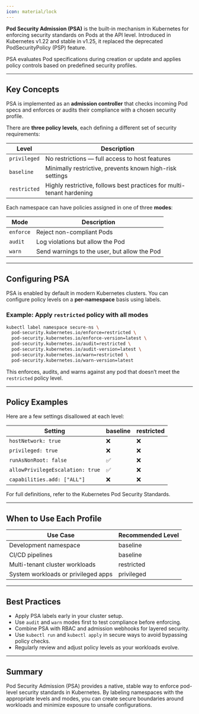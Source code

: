 ```yaml
---
icon: material/lock
---
```


**Pod Security Admission (PSA)** is the built-in mechanism in Kubernetes for enforcing security standards on Pods at the API level. Introduced in Kubernetes v1.22 and stable in v1.25, it replaced the deprecated PodSecurityPolicy (PSP) feature.

PSA evaluates Pod specifications during creation or update and applies policy controls based on predefined security profiles.

---

## Key Concepts

PSA is implemented as an **admission controller** that checks incoming Pod specs and enforces or audits their compliance with a chosen security profile.

There are **three policy levels**, each defining a different set of security requirements:

| Level     | Description                                                                |
|-----------|----------------------------------------------------------------------------|
| `privileged` | No restrictions — full access to host features                         |
| `baseline`   | Minimally restrictive, prevents known high-risk settings               |
| `restricted` | Highly restrictive, follows best practices for multi-tenant hardening  |

Each namespace can have policies assigned in one of three **modes**:

| Mode     | Description                                                     |
|----------|-----------------------------------------------------------------|
| `enforce` | Reject non-compliant Pods                                     |
| `audit`   | Log violations but allow the Pod                              |
| `warn`    | Send warnings to the user, but allow the Pod                  |

---

## Configuring PSA

PSA is enabled by default in modern Kubernetes clusters. You can configure policy levels on a **per-namespace** basis using labels.

### Example: Apply `restricted` policy with all modes

```bash
kubectl label namespace secure-ns \
  pod-security.kubernetes.io/enforce=restricted \
  pod-security.kubernetes.io/enforce-version=latest \
  pod-security.kubernetes.io/audit=restricted \
  pod-security.kubernetes.io/audit-version=latest \
  pod-security.kubernetes.io/warn=restricted \
  pod-security.kubernetes.io/warn-version=latest
```

This enforces, audits, and warns against any pod that doesn’t meet the `restricted` policy level.

---

## Policy Examples

Here are a few settings disallowed at each level:

| Setting                  | baseline | restricted |
|--------------------------|----------|------------|
| `hostNetwork: true`      | ❌       | ❌         |
| `privileged: true`       | ❌       | ❌         |
| `runAsNonRoot: false`    | ✅       | ❌         |
| `allowPrivilegeEscalation: true` | ✅  | ❌         |
| `capabilities.add: ["ALL"]` | ❌    | ❌         |

For full definitions, refer to the Kubernetes Pod Security Standards.

---

## When to Use Each Profile

| Use Case                        | Recommended Level |
|----------------------------------|--------------------|
| Development namespace           | baseline           |
| CI/CD pipelines                 | baseline           |
| Multi-tenant cluster workloads  | restricted         |
| System workloads or privileged apps | privileged     |

---

## Best Practices

- Apply PSA labels early in your cluster setup.
- Use `audit` and `warn` modes first to test compliance before enforcing.
- Combine PSA with RBAC and admission webhooks for layered security.
- Use `kubectl run` and `kubectl apply` in secure ways to avoid bypassing policy checks.
- Regularly review and adjust policy levels as your workloads evolve.

---

## Summary

Pod Security Admission (PSA) provides a native, stable way to enforce pod-level security standards in Kubernetes. By labeling namespaces with the appropriate levels and modes, you can create secure boundaries around workloads and minimize exposure to unsafe configurations.